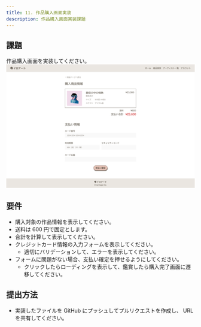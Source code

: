 ```yaml
---
title: 11. 作品購入画面実装
description: 作品購入画面実装課題
---
```


## 課題

作品購入画面を実装してください。
![alt text](../img/purchaseProductPage.png)

## 要件

- 購入対象の作品情報を表示してください。
- 送料は 600 円で固定とします。
- 合計を計算して表示してください。
- クレジットカード情報の入力フォームを表示してください。
  - 適切にバリデーションして、エラーを表示してください。
- フォームに問題がない場合、支払い確定を押せるようにしてください。
  - クリックしたらローディングを表示して、鑑賞したら購入完了画面に遷移してください。

## 提出方法

- 実装したファイルを GitHub にプッシュしてプルリクエストを作成し、 URL を共有してください。
